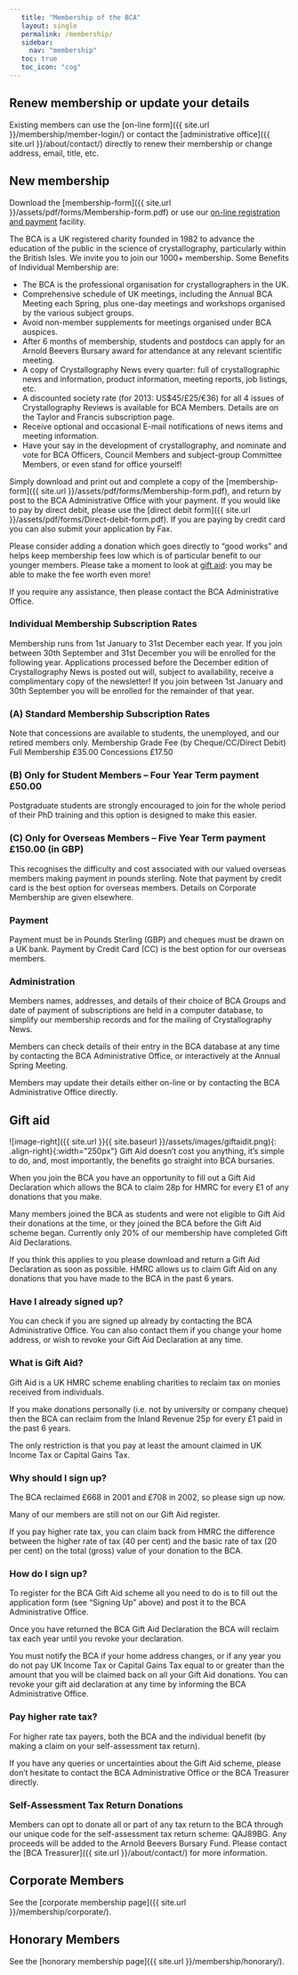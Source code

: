 ```yaml
---
   title: "Membership of the BCA"
   layout: single
   permalink: /membership/
   sidebar:
     nav: "membership"
   toc: true
   toc_icon: "cog"
---
```



## Renew membership or update your details

Existing members can use the [on-line form]({{ site.url }}/membership/member-login/) or contact the [administrative office]({{ site.url }}/about/contact/) directly to renew their membership or change address, email, title, etc.

 
## New membership

Download the [membership-form]({{ site.url }}/assets/pdf/forms/Membership-form.pdf) or use our [on-line registration and payment](http://www.hg3.co.uk/bca/registration.aspx) facility.

The BCA is a UK registered charity founded in 1982 to advance the education of the public in the science of crystallography, particularly within the British Isles. We invite you to join our 1000+ membership. Some Benefits of Individual Membership are:

*    The BCA is the professional organisation for crystallographers in the UK.
*    Comprehensive schedule of UK meetings, including the Annual BCA Meeting each Spring, plus one-day meetings and workshops organised by the various subject groups.
*    Avoid non-member supplements for meetings organised under BCA auspices.
*    After 6 months of membership, students and postdocs can apply for an Arnold Beevers Bursary award for attendance at any relevant scientific meeting.
*    A copy of Crystallography News every quarter: full of crystallographic news and information, product information, meeting reports, job listings, etc.
*    A discounted society rate (for 2013: US$45/£25/€36) for all 4 issues of Crystallography Reviews is available for BCA Members. Details are on the Taylor and Francis subscription page.
*    Receive optional and occasional E-mail notifications of news items and meeting information.
*    Have your say in the development of crystallography, and nominate and vote for BCA Officers, Council Members and subject-group Committee Members, or even stand for office yourself!

Simply download and print out and complete a copy of the [membership-form]({{ site.url }}/assets/pdf/forms/Membership-form.pdf), and return by post to the BCA Administrative Office with your payment. If you would like to pay by direct debit, please use the [direct debit form]({{ site.url }}/assets/pdf/forms/Direct-debit-form.pdf). If you are paying by credit card you can also submit your application by Fax.

Please consider adding a donation which goes directly to “good works” and helps keep membership fees low which is of particular benefit to our younger members. Please take a moment to look at [gift aid](#gift-aid): you may be able to make the fee worth even more!

If you require any assistance, then please contact the BCA Administrative Office.

### Individual Membership Subscription Rates

Membership runs from 1st January to 31st December each year. If you join between 30th September and 31st December you will be enrolled for the following year. Applications processed before the December edition of Crystallography News is posted out will, subject to availability, receive a complimentary copy of the newsletter! If you join between 1st January and 30th September you will be enrolled for the remainder of that year.

### (A) Standard Membership Subscription Rates

Note that concessions are available to students, the unemployed, and our retired members only.
Membership Grade Fee (by Cheque/CC/Direct Debit)
Full Membership 	£35.00 
Concessions 	£17.50 

### (B) Only for Student Members – Four Year Term payment £50.00

Postgraduate students are strongly encouraged to join for the whole period of their PhD training and this option is designed to make this easier.

### (C) Only for Overseas Members – Five Year Term payment £150.00 (in GBP)

This recognises the difficulty and cost associated with our valued overseas members making payment in pounds sterling. Note that payment by credit card is the best option for overseas members.
Details on Corporate Membership are given elsewhere.

### Payment

Payment must be in Pounds Sterling (GBP) and cheques must be drawn on a UK bank. Payment by Credit Card (CC) is the best option for our overseas members.

### Administration

Members names, addresses, and details of their choice of BCA Groups and date of payment of subscriptions are held in a computer database, to simplify our membership records and for the mailing of Crystallography News.

Members can check details of their entry in the BCA database at any time by contacting the BCA Administrative Office, or interactively at the Annual Spring Meeting.

Members may update their details either on-line or by contacting the BCA Administrative Office directly.

## Gift aid

![image-right]({{ site.url }}{{ site.baseurl }}/assets/images/giftaidit.png){: .align-right}{:width="250px"}
Gift Aid doesn’t cost you anything, it’s simple to do, and, most importantly, the benefits go straight into BCA bursaries.

When you join the BCA you have an opportunity to fill out a Gift Aid Declaration which allows the BCA to claim 28p for HMRC for every £1 of any donations that you make.

Many members joined the BCA as students and were not eligible to Gift Aid their donations at the time, or they joined the BCA before the Gift Aid scheme began. Currently only 20% of our membership have completed Gift Aid Declarations.

If you think this applies to you please download and return a Gift Aid Declaration as soon as possible. HMRC allows us to claim Gift Aid on any donations that you have made to the BCA in the past 6 years.

### Have I already signed up?

You can check if you are signed up already by contacting the BCA Administrative Office. You can also contact them if you change your home address, or wish to revoke your Gift Aid Declaration at any time.

### What is Gift Aid?

Gift Aid is a UK HMRC scheme enabling charities to reclaim tax on monies received from individuals.

If you make donations personally (i.e. not by university or company cheque) then the BCA can reclaim from the Inland Revenue 25p for every £1 paid in the past 6 years.

The only restriction is that you pay at least the amount claimed in UK Income Tax or Capital Gains Tax.

### Why should I sign up?

The BCA reclaimed £668 in 2001 and £708 in 2002, so please sign up now.

Many of our members are still not on our Gift Aid register.

If you pay higher rate tax, you can claim back from HMRC the difference between the higher rate of tax (40 per cent) and the basic rate of tax (20 per cent) on the total (gross) value of your donation to the BCA.

### How do I sign up?

To register for the BCA Gift Aid scheme all you need to do is to fill out the application form (see “Signing Up” above) and post it to the BCA Administrative Office.

Once you have returned the BCA Gift Aid Declaration the BCA will reclaim tax each year until you revoke your declaration.

You must notify the BCA if your home address changes, or if any year you do not pay UK Income Tax or Capital Gains Tax equal to or greater than the amount that you will be claimed back on all your Gift Aid donations. You can revoke your gift aid declaration at any time by informing the BCA Administrative Office.

### Pay higher rate tax?

For higher rate tax payers, both the BCA and the individual benefit (by making a claim on your self-assessment tax return).

If you have any queries or uncertainties about the Gift Aid scheme, please don’t hesitate to contact the BCA Administrative Office or the BCA Treasurer directly.

### Self-Assessment Tax Return Donations

Members can opt to donate all or part of any tax return to the BCA through our unique code for the self-assessment tax return scheme: QAJ89BG. Any proceeds will be added to the Arnold Beevers Bursary Fund. Please contact the [BCA Treasurer]({{ site.url }}/about/contact/) for more information.


## Corporate Members

See the [corporate membership page]({{ site.url }}/membership/corporate/).

## Honorary Members

See the [honorary membership page]({{ site.url }}/membership/honorary/).

